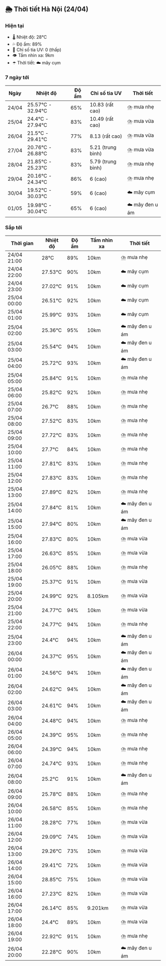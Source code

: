 ## 🌦️ Thời tiết Hà Nội (24/04)

### Hiện tại

- 🌡️ Nhiệt độ: 28℃
- 💦 Độ ẩm: 89%
- 🌟 Chỉ số tia UV: 0 (thấp)
- 👁️ Tầm nhìn xa: 9km
- ☂️ Thời tiết: ☁️ mây cụm

### 7 ngày tới

| Ngày | Nhiệt độ | Độ ẩm | Chỉ số tia UV | Thời tiết |
| --- | --- | --- | --- | --- |
| 24/04 | 25.57℃ - 32.94℃ | 65% | 10.83 (rất cao) | ⛈️ mưa nhẹ |
| 25/04 | 24.4℃ - 27.94℃ | 83% | 10.49 (rất cao) | ⛈️ mưa vừa |
| 26/04 | 21.5℃ - 29.41℃ | 77% | 8.13 (rất cao) | ⛈️ mưa vừa |
| 27/04 | 20.76℃ - 26.88℃ | 83% | 5.21 (trung bình) | ⛈️ mưa vừa |
| 28/04 | 21.85℃ - 25.23℃ | 83% | 5.79 (trung bình) | ⛈️ mưa nhẹ |
| 29/04 | 20.16℃ - 24.34℃ | 86% | 6 (cao) | ⛈️ mưa nhẹ |
| 30/04 | 19.52℃ - 30.03℃ | 59% | 6 (cao) | ☁️ mây cụm |
| 01/05 | 19.98℃ - 30.04℃ | 65% | 6 (cao) | ☁️ mây đen u ám |

### Sắp tới

| Thời gian | Nhiệt độ | Độ ẩm | Tầm nhìn xa | Thời tiết |
| --- | --- | --- | --- | --- |
| 24/04 21:00 | 28℃ | 89% | 10km | ⛈️ mưa nhẹ |
| 24/04 22:00 | 27.53℃ | 90% | 10km | ☁️ mây cụm |
| 24/04 23:00 | 27.02℃ | 91% | 10km | ☁️ mây cụm |
| 25/04 00:00 | 26.51℃ | 92% | 10km | ☁️ mây cụm |
| 25/04 01:00 | 25.99℃ | 93% | 10km | ☁️ mây cụm |
| 25/04 02:00 | 25.36℃ | 95% | 10km | ☁️ mây đen u ám |
| 25/04 03:00 | 25.54℃ | 94% | 10km | ☁️ mây đen u ám |
| 25/04 04:00 | 25.72℃ | 93% | 10km | ☁️ mây đen u ám |
| 25/04 05:00 | 25.84℃ | 91% | 10km | ⛈️ mưa nhẹ |
| 25/04 06:00 | 25.82℃ | 92% | 10km | ⛈️ mưa nhẹ |
| 25/04 07:00 | 26.7℃ | 88% | 10km | ⛈️ mưa nhẹ |
| 25/04 08:00 | 27.52℃ | 83% | 10km | ⛈️ mưa nhẹ |
| 25/04 09:00 | 27.72℃ | 83% | 10km | ⛈️ mưa nhẹ |
| 25/04 10:00 | 27.7℃ | 84% | 10km | ⛈️ mưa nhẹ |
| 25/04 11:00 | 27.81℃ | 83% | 10km | ⛈️ mưa nhẹ |
| 25/04 12:00 | 27.83℃ | 83% | 10km | ⛈️ mưa nhẹ |
| 25/04 13:00 | 27.89℃ | 82% | 10km | ⛈️ mưa nhẹ |
| 25/04 14:00 | 27.84℃ | 81% | 10km | ☁️ mây đen u ám |
| 25/04 15:00 | 27.94℃ | 80% | 10km | ☁️ mây đen u ám |
| 25/04 16:00 | 27.83℃ | 80% | 10km | ⛈️ mưa vừa |
| 25/04 17:00 | 26.63℃ | 85% | 10km | ⛈️ mưa vừa |
| 25/04 18:00 | 26.05℃ | 88% | 10km | ⛈️ mưa nhẹ |
| 25/04 19:00 | 25.37℃ | 91% | 10km | ⛈️ mưa vừa |
| 25/04 20:00 | 24.99℃ | 92% | 8.105km | ⛈️ mưa vừa |
| 25/04 21:00 | 24.77℃ | 94% | 10km | ⛈️ mưa vừa |
| 25/04 22:00 | 24.77℃ | 94% | 10km | ⛈️ mưa nhẹ |
| 25/04 23:00 | 24.4℃ | 94% | 10km | ☁️ mây đen u ám |
| 26/04 00:00 | 24.37℃ | 95% | 10km | ☁️ mây đen u ám |
| 26/04 01:00 | 24.56℃ | 94% | 10km | ☁️ mây đen u ám |
| 26/04 02:00 | 24.62℃ | 94% | 10km | ☁️ mây đen u ám |
| 26/04 03:00 | 24.61℃ | 94% | 10km | ☁️ mây đen u ám |
| 26/04 04:00 | 24.48℃ | 94% | 10km | ⛈️ mưa nhẹ |
| 26/04 05:00 | 24.39℃ | 95% | 10km | ⛈️ mưa nhẹ |
| 26/04 06:00 | 24.39℃ | 94% | 10km | ⛈️ mưa nhẹ |
| 26/04 07:00 | 24.74℃ | 93% | 10km | ⛈️ mưa nhẹ |
| 26/04 08:00 | 25.2℃ | 91% | 10km | ☁️ mây đen u ám |
| 26/04 09:00 | 25.78℃ | 88% | 10km | ⛈️ mưa nhẹ |
| 26/04 10:00 | 26.58℃ | 85% | 10km | ⛈️ mưa nhẹ |
| 26/04 11:00 | 28.28℃ | 77% | 10km | ⛈️ mưa vừa |
| 26/04 12:00 | 29.09℃ | 74% | 10km | ⛈️ mưa vừa |
| 26/04 13:00 | 29.26℃ | 73% | 10km | ⛈️ mưa vừa |
| 26/04 14:00 | 29.41℃ | 72% | 10km | ⛈️ mưa vừa |
| 26/04 15:00 | 28.85℃ | 75% | 10km | ⛈️ mưa vừa |
| 26/04 16:00 | 27.23℃ | 82% | 10km | ⛈️ mưa vừa |
| 26/04 17:00 | 26.14℃ | 85% | 9.201km | ⛈️ mưa vừa |
| 26/04 18:00 | 24.4℃ | 89% | 10km | ⛈️ mưa vừa |
| 26/04 19:00 | 22.92℃ | 91% | 10km | ⛈️ mưa nhẹ |
| 26/04 20:00 | 22.28℃ | 90% | 10km | ☁️ mây đen u ám |

